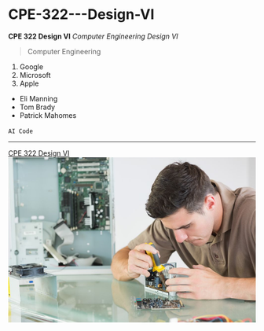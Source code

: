 # CPE-322---Design-VI
**CPE 322 Design VI**
*Computer Engineering Design VI*
> Computer Engineering
1. Google
2. Microsoft
3. Apple
- Eli Manning
- Tom Brady
- Patrick Mahomes

`AI Code`

---
[CPE 322 Design VI](https://github.com/ChristopherSpadavecchia/CPE-322---Design-VI)
![Computer Engineering](githubimage.jpg)
